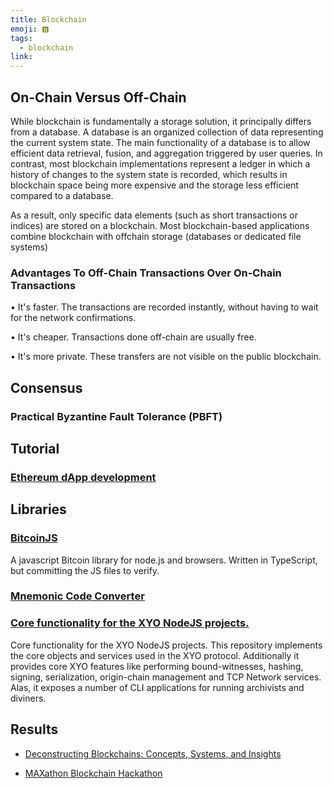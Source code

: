 ```yaml
---
title: Blockchain
emoji: 🅱
tags:
  - blockchain
link:
---
```


## On-Chain Versus Off-Chain

While blockchain is fundamentally a storage solution, it principally differs from a database. A database is an organized collection of data representing the current system state. The main functionality of a database is to allow efficient data retrieval, fusion, and aggregation triggered by user queries. In contrast, most blockchain implementations represent a ledger in which a history of changes to the system state is recorded, which results in blockchain space being more expensive and the storage less efficient compared to a database.

As a result, only specific data elements (such as short transactions or indices) are stored on a blockchain. Most blockchain-based applications combine blockchain with offchain storage (databases or dedicated file systems)

### Advantages To Off-Chain Transactions Over On-Chain Transactions

• It's faster. The transactions are recorded instantly, without having to wait for the network confirmations.

• It's cheaper. Transactions done off-chain are usually free.

• It's more private. These transfers are not visible on the public blockchain.

## Consensus

### Practical Byzantine Fault Tolerance (PBFT) 

## Tutorial

### [Ethereum dApp development](https://eurychen.me/post/5days-ethereum-develop/day0/)

## Libraries

### [BitcoinJS](https://github.com/bitcoinjs/bitcoinjs-lib)

A javascript Bitcoin library for node.js and browsers. Written in TypeScript, but committing the JS files to verify.

### [Mnemonic Code Converter](https://eurychen.me/tools/mnemonic.html#english)

### [Core functionality for the XYO NodeJS projects.](https://github.com/XYOracleNetwork/sdk-core-nodejs)

Core functionality for the XYO NodeJS projects. This repository implements the core objects and services used in the XYO protocol. Additionally it provides core XYO features like performing bound-witnesses, hashing, signing, serialization, origin-chain management and TCP Network services. Alas, it exposes a number of CLI applications for running archivists and diviners.

## Results

- [Deconstructing Blockchains: Concepts, Systems, and Insights](http://folk.uio.no/romanvi/Papers/bc-tutorial-debs-master.pdf)

- [MAXathon Blockchain Hackathon](https://hackathon.maxonrow.com/)
